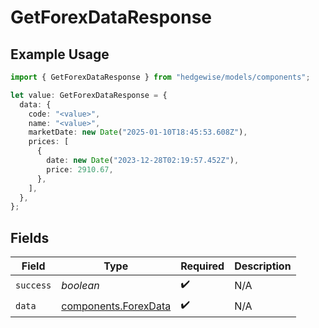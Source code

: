 # GetForexDataResponse

## Example Usage

```typescript
import { GetForexDataResponse } from "hedgewise/models/components";

let value: GetForexDataResponse = {
  data: {
    code: "<value>",
    name: "<value>",
    marketDate: new Date("2025-01-10T18:45:53.608Z"),
    prices: [
      {
        date: new Date("2023-12-28T02:19:57.452Z"),
        price: 2910.67,
      },
    ],
  },
};
```

## Fields

| Field                                                        | Type                                                         | Required                                                     | Description                                                  |
| ------------------------------------------------------------ | ------------------------------------------------------------ | ------------------------------------------------------------ | ------------------------------------------------------------ |
| `success`                                                    | *boolean*                                                    | :heavy_check_mark:                                           | N/A                                                          |
| `data`                                                       | [components.ForexData](../../models/components/forexdata.md) | :heavy_check_mark:                                           | N/A                                                          |